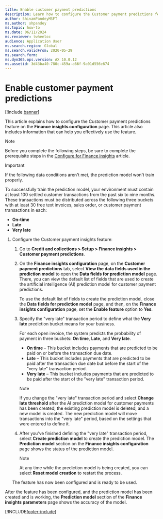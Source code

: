 ```yaml
---
title: Enable customer payment predictions
description: Learn how to configure the Customer payment predictions feature in Finance insights, including a step-by-step process on enabling this feature.
author: ShivamPandeyMSFT
ms.author: shpandey
ms.topic: how-to
ms.date: 06/11/2024
ms.reviewer: twheeloc
audience: Application User
ms.search.region: Global
ms.search.validFrom: 2020-05-29
ms.search.form: 
ms.dyn365.ops.version: AX 10.0.12
ms.assetid: 3d43ba40-780c-459a-a66f-9a01d556e674
---
```


# Enable customer payment predictions

[!include [banner](../includes/banner.md)]

This article explains how to configure the Customer payment predictions feature on the **Finance insights configuration** page. This article also includes information that can help you effectively use the feature.

> [!NOTE]
> Before you complete the following steps, be sure to complete the prerequisite steps in the [Configure for Finance insights](configure-for-fin-insites.md) article.

    
> [!Important]
> If the following data conditions aren't met, the prediction model won't train properly.
>
> To successfully train the prediction model, your environment must contain at least 100 settled customer transactions from the past six to nine months.  
> These transactions must be distributed across the following three buckets with at least 30 free text invoices, sales order, or customer payment transactions in each:
> - **On-time** 
> - **Late**
> - **Very late** 


1. Configure the Customer payment insights feature:

    1. Go to **Credit and collections \> Setup \> Finance insights \> Customer payment predictions**.
    2. On the **Finance insights configuration** page, on the **Customer payment predictions** tab, select **View the data fields used in the prediction model** to open the **Data fields for prediction model** page. There, you can view the default list of fields that are used to create the artificial intelligence (AI) prediction model for customer payment predictions.

        To use the default list of fields to create the prediction model, close the **Data fields for prediction model** page, and then, on the **Finance insights configuration** page, set the **Enable feature** option to **Yes**.
     

    2. Specify the "very late" transaction period to define what the **Very late** prediction bucket means for your business.

        For each open invoice, the system predicts the probability of payment in three buckets: **On time**, **Late**, and **Very late**.

        - **On time** – This bucket includes payments that are predicted to be paid on or before the transaction due date.
        - **Late** – This bucket includes payments that are predicted to be paid after the transaction due date but before the start of the "very late" transaction period.
        - **Very late** – This bucket includes payments that are predicted to be paid after the start of the "very late" transaction period.

        > [!NOTE]
        > If you change the "very late" transaction period and select **Change late threshold** after the AI prediction model for customer payments has been created, the existing prediction model is deleted, and a new model is created. The new prediction model will move transactions into the "very late" period, based on the settings that were entered to define it.

    3. After you've finished defining the "very late" transaction period, select **Create prediction model** to create the prediction model. The **Prediction model** section on the **Finance insights configuration** page shows the status of the prediction model.

        > [!NOTE]
        > At any time while the prediction model is being created, you can select **Reset model creation** to restart the process.

    The feature has now been configured and is ready to be used.

After the feature has been configured, and the prediction model has been created and is working, the **Prediction model** section of the **Finance insights parameters** page shows the accuracy of the model.

[!INCLUDE[footer-include](../../includes/footer-banner.md)]
